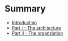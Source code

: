 # Summary

* [Introduction](README.md)
* [Part I - The architecture](chapter1.md)
* [Part II - The organziation](/chapter2.md)



